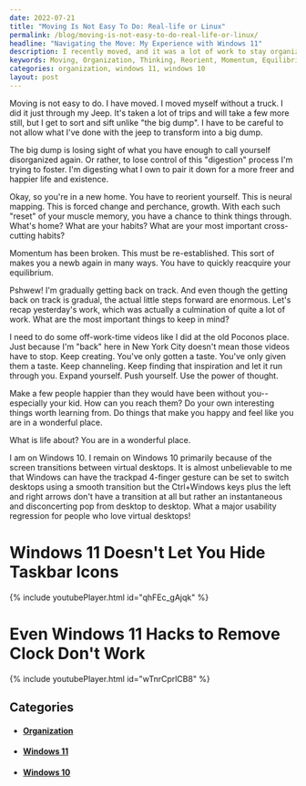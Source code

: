 ```yaml
---
date: 2022-07-21
title: "Moving Is Not Easy To Do: Real-life or Linux"
permalink: /blog/moving-is-not-easy-to-do-real-life-or-linux/
headline: "Navigating the Move: My Experience with Windows 11"
description: I recently moved, and it was a lot of work to stay organized. Moving to a new place has allowed me to think things through and reorient myself, and I'm looking to establish momentum, reacquire my equilibrium, and keep creating. Unfortunately, I've found that Windows 11 doesn't let you hide taskbar icons, and even hacks to remove the clock don't work. Read my blog post to find out how I'm dealing with the transition.
keywords: Moving, Organization, Thinking, Reorient, Momentum, Equilibrium, Creating, Windows 10, Windows 11, Taskbar, Icons, Clock, Hacks, Transition, Virtual Desktops
categories: organization, windows 11, windows 10
layout: post
---
```


Moving is not easy to do. I have moved. I moved myself without a truck. I did
it just through my Jeep. It's taken a lot of trips and will take a few more
still, but I get to sort and sift unlike "the big dump". I have to be careful
to not allow what I've done with the jeep to transform into a big dump.

The big dump is losing sight of what you have enough to call yourself
disorganized again. Or rather, to lose control of this "digestion" process I'm
trying to foster. I'm digesting what I own to pair it down for a more freer and
happier life and existence.

Okay, so you're in a new home. You have to reorient yourself. This is neural
mapping. This is forced change and perchance, growth. With each such "reset" of
your muscle memory, you have a chance to think things through. What's home?
What are your habits? What are your most important cross-cutting habits?

Momentum has been broken. This must be re-established. This sort of makes you a
newb again in many ways. You have to quickly reacquire your equilibrium.

Pshwew! I'm gradually getting back on track. And even though the getting back
on track is gradual, the actual little steps forward are enormous. Let's recap
yesterday's work, which was actually a culmination of quite a lot of work. What
are the most important things to keep in mind?

I need to do some off-work-time videos like I did at the old Poconos place.
Just because I'm "back" here in New York City doesn't mean those videos have to
stop. Keep creating. You've only gotten a taste. You've only given them a
taste. Keep channeling. Keep finding that inspiration and let it run through
you. Expand yourself. Push yourself. Use the power of thought.

Make a few people happier than they would have been without you--especially
your kid. How can you reach them? Do your own interesting things worth learning
from. Do things that make you happy and feel like you are in a wonderful place.

What is life about? You are in a wonderful place.

I am on Windows 10. I remain on Windows 10 primarily because of the screen
transitions between virtual desktops. It is almost unbelievable to me that
Windows can have the trackpad 4-finger gesture can be set to switch desktops
using a smooth transition but the Ctrl+Windows keys plus the left and right
arrows don't have a transition at all but rather an instantaneous and
disconcerting pop from desktop to desktop. What a major usability regression
for people who love virtual desktops!

# Windows 11 Doesn't Let You Hide Taskbar Icons

{% include youtubePlayer.html id="qhFEc_gAjqk" %}

# Even Windows 11 Hacks to Remove Clock Don't Work

{% include youtubePlayer.html id="wTnrCprlCB8" %}


## Categories

<ul>
<li><h4><a href='/organization/'>Organization</a></h4></li>
<li><h4><a href='/windows-11/'>Windows 11</a></h4></li>
<li><h4><a href='/windows-10/'>Windows 10</a></h4></li></ul>